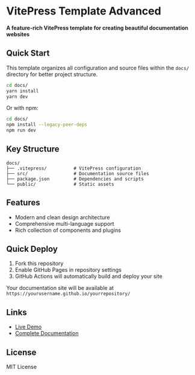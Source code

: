 # VitePress Template Advanced

**A feature-rich VitePress template for creating beautiful documentation websites**

## Quick Start

This template organizes all configuration and source files within the `docs/` directory for better project structure.

```bash
cd docs/
yarn install
yarn dev
```

Or with npm:
```bash
cd docs/
npm install --legacy-peer-deps
npm run dev
```

## Key Structure

```
docs/
├── .vitepress/          # VitePress configuration
├── src/                 # Documentation source files
├── package.json         # Dependencies and scripts
└── public/              # Static assets
```

## Features

- Modern and clean design architecture
- Comprehensive multi-language support
- Rich collection of components and plugins

## Quick Deploy

1. Fork this repository
2. Enable GitHub Pages in repository settings
3. GitHub Actions will automatically build and deploy your site

Your documentation site will be available at `https://yourusername.github.io/yourrepository/`

## Links

- [Live Demo](http://m1hono.github.io/M1honoVitepressTemplate/)
- [Complete Documentation](./docs/README.md)

## License

MIT License